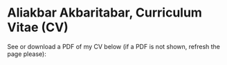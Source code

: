 # Aliakbar Akbaritabar, Curriculum Vitae (CV)

See or download a PDF of my CV below (if a PDF is not shown, refresh the page please):

<object data="./CV_MD/Akbaritabar_CV.pdf" type="application/pdf" frameborder="0" width="600px" height="550px" style="padding: 20px;">
    <embed src="https://docs.google.com/viewer?url=https://github.com/akbaritabar/akbaritabar.github.io/raw/main/docs/./CV_MD/Akbaritabar_CV.pdf&embedded=true" width="600px" height="550px"/>
</object>